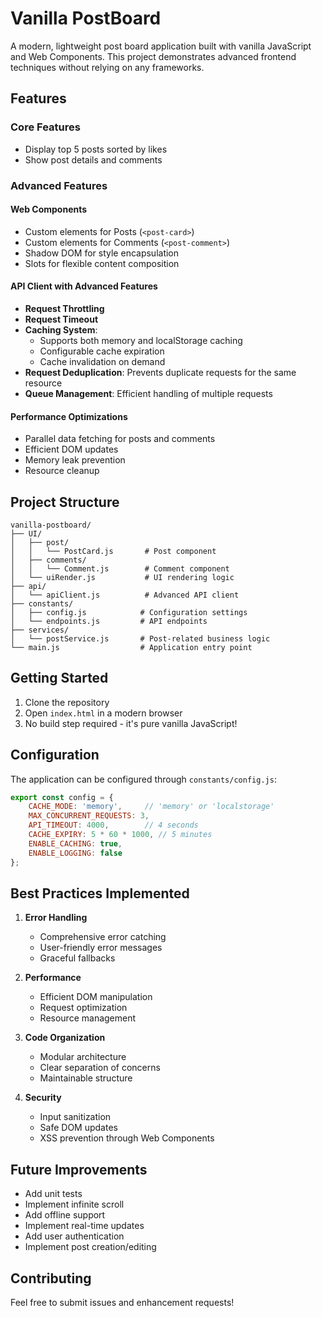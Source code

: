 # Vanilla PostBoard

A modern, lightweight post board application built with vanilla JavaScript and Web Components.
 This project demonstrates advanced frontend techniques without relying on any frameworks.

## Features

### Core Features
- Display top 5 posts sorted by likes
- Show post details and comments

### Advanced Features

#### Web Components
- Custom elements for Posts (`<post-card>`)
- Custom elements for Comments (`<post-comment>`)
- Shadow DOM for style encapsulation
- Slots for flexible content composition

#### API Client with Advanced Features
- **Request Throttling**
- **Request Timeout**
- **Caching System**: 
  - Supports both memory and localStorage caching
  - Configurable cache expiration
  - Cache invalidation on demand
- **Request Deduplication**: Prevents duplicate requests for the same resource
- **Queue Management**: Efficient handling of multiple requests

#### Performance Optimizations
- Parallel data fetching for posts and comments
- Efficient DOM updates
- Memory leak prevention
- Resource cleanup

## Project Structure

```
vanilla-postboard/
├── UI/
│   ├── post/
│   │   └── PostCard.js       # Post component
│   ├── comments/
│   │   └── Comment.js        # Comment component
│   └── uiRender.js           # UI rendering logic
├── api/
│   └── apiClient.js          # Advanced API client
├── constants/
│   ├── config.js            # Configuration settings
│   └── endpoints.js         # API endpoints
├── services/
│   └── postService.js       # Post-related business logic
└── main.js                  # Application entry point
```

## Getting Started

1. Clone the repository
2. Open `index.html` in a modern browser
3. No build step required - it's pure vanilla JavaScript!

## Configuration

The application can be configured through `constants/config.js`:

```javascript
export const config = {
    CACHE_MODE: 'memory',     // 'memory' or 'localstorage'
    MAX_CONCURRENT_REQUESTS: 3,
    API_TIMEOUT: 4000,        // 4 seconds
    CACHE_EXPIRY: 5 * 60 * 1000, // 5 minutes
    ENABLE_CACHING: true,
    ENABLE_LOGGING: false
};
```

## Best Practices Implemented

1. **Error Handling**
   - Comprehensive error catching
   - User-friendly error messages
   - Graceful fallbacks

2. **Performance**
   - Efficient DOM manipulation
   - Request optimization
   - Resource management

3. **Code Organization**
   - Modular architecture
   - Clear separation of concerns
   - Maintainable structure

4. **Security**
   - Input sanitization
   - Safe DOM updates
   - XSS prevention through Web Components


## Future Improvements

- Add unit tests
- Implement infinite scroll
- Add offline support
- Implement real-time updates
- Add user authentication
- Implement post creation/editing

## Contributing

Feel free to submit issues and enhancement requests! 